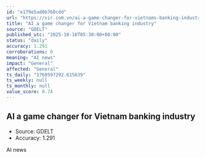 ```yaml
---
id: "e179e5ad0b760cdd"
url: "https://vir.com.vn/ai-a-game-changer-for-vietnams-banking-industry-138792.html"
title: "AI a game changer for Vietnam banking industry"
source: "GDELT"
published_utc: "2025-10-16T05:30:00+00:00"
status: "daily"
accuracy: 1.291
corroborations: 0
meaning: "AI news"
impact: "General"
affected: "General"
ts_daily: "1760597292.615639"
ts_weekly: null
ts_monthly: null
value_score: 0.74
---
```

## AI a game changer for Vietnam banking industry

- Source: GDELT
- Accuracy: 1.291

AI news

